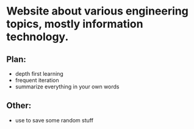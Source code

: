 # Website about various engineering topics, mostly information technology.

## Plan:

- depth first learning
- frequent iteration
- summarize everything in your own words

## Other:

- use to save some random stuff
